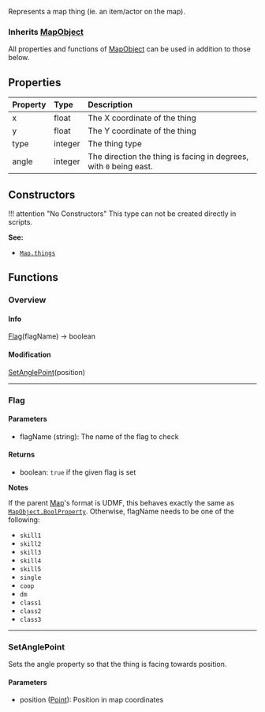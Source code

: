 Represents a map thing (ie. an item/actor on the map).

### Inherits <type>[MapObject](MapObject.md)</type>  
All properties and functions of <type>[MapObject](MapObject.md)</type> can be used in addition to those below.

## Properties

| Property | Type | Description |
|:---------|:-----|:------------|
<prop class="ro">x</prop> | <type>float</type> | The X coordinate of the thing
<prop class="ro">y</prop> | <type>float</type> | The Y coordinate of the thing
<prop class="ro">type</prop> | <type>integer</type> | The thing type
<prop class="ro">angle</prop> | <type>integer</type> | The direction the thing is facing in degrees, with `0` being east.

## Constructors

!!! attention "No Constructors"
    This type can not be created directly in scripts.

**See:**

* <code>[Map.things](Map.md#properties)</code>

## Functions

### Overview

#### Info

<fdef>[Flag](#flag)(<arg>flagName</arg>) -> <type>boolean</type></fdef>

#### Modification

<fdef>[SetAnglePoint](#setanglepoint)(<arg>position</arg>)</fdef>

---
### Flag

#### Parameters

* <arg>flagName</arg> (<type>string</type>): The name of the flag to check

#### Returns

* <type>boolean</type>: `true` if the given flag is set

**Notes**

If the parent <type>[Map](Map.md)</type>'s format is UDMF, this behaves exactly the same as <code>[MapObject.BoolProperty](MapObject.md#boolproperty)</code>. Otherwise, <arg>flagName</arg> needs to be one of the following:

* `skill1`
* `skill2`
* `skill3`
* `skill4`
* `skill5`
* `single`
* `coop`
* `dm`
* `class1`
* `class2`
* `class3`

---
### SetAnglePoint

Sets the <prop>angle</prop> property so that the thing is facing towards <arg>position</arg>.

#### Parameters

* <arg>position</arg> (<type>[Point](../Point.md)</type>): Position in map coordinates
